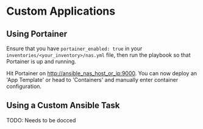 # Custom Applications

## Using Portainer

Ensure that you have `portainer_enabled: true` in your `inventories/<your_inventory>/nas.yml` file, then run the playbook so that Portainer is up and running.

Hit Portainer on <http://ansible_nas_host_or_ip:9000>. You can now deploy an 'App Template' or head to 'Containers' and manually enter container configuration.

## Using a Custom Ansible Task

TODO: Needs to be docced
